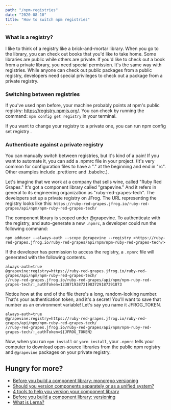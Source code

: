 ```yaml
---
path: "/npm-registries"
date: "2020-08-10"
title: "How to switch npm registries"
---
```


### What is a registry?

I like to think of a registry like a brick-and-mortar library. When you go to the library, you can check out books that you'd like to take home. Some libraries are public while others are private. If you'd like to check out a book from a private library, you need special permission. It's the same way with registries. While anyone can check out public packages from a public registry, developers need special privileges to check out a package from a private registry.

### Switching between registries

If you've used npm before, your machine probably points at npm's public registry: https://registry.npmjs.org/. You can check by running the command: `npm config get registry` in your terminal.

If you want to change your registry to a private one, you can run npm config set registry <name-of-registry>.

### Authenticate against a private registry

You can manually switch between registries, but it's kind of a pain! If you want to automate it, you can add a .npmrc file in your project. (It's very common for configuration files to have a "." at the beginning and end in "rc". Other examples include .prettierrc and .babelrc.).

Let's imagine that we work at a company that sells wine, called "Ruby Red Grapes." It's got a component library called "grapevine." And it refers in general to its engineering organization as "ruby-red-grapes-tech". The developers set up a private registry on JFrog. The URL representing the registry looks like this:
`https://ruby-red-grapes.jfrog.io/ruby-red-grapes/api/npm/npm-ruby-red-grapes-tech/`

The component library is scoped under @grapevine. To authenticate with the registry, and auto-generate a new `.npmrc`, a developer could run the following command:

```
npm adduser --always-auth --scope @grapevine --registry <https://ruby-red-grapes.jfrog.io/ruby-red-grapes/api/npm/npm-ruby-red-grapes-tech/>
```

If the developer has permission to access the registry, a `.npmrc` file will generated with the following contents.

```
always-auth=true
@grapevine:registry=https://ruby-red-grapes.jfrog.io/ruby-red-grapes/api/npm/npm-ruby-red-grapes-tech/
//ruby-red-grapes.jfrog.io/ruby-red-grapes/api/npm/npm-ruby-red-grapes-tech/:_authToken=123871938721983729187391873

```

Notice how at the end of the file there's a long, random-looking number. That's your authentication token, and it's a secret! You'll want to save that number as an environment variable! Let's say you name it JFROG_TOKEN.

```
always-auth=true
@grapevine:registry=https://ruby-red-grapes.jfrog.io/ruby-red-grapes/api/npm/npm-ruby-red-grapes-tech/
//ruby-red-grapes.jfrog.io/ruby-red-grapes/api/npm/npm-ruby-red-grapes-tech/:_authToken=${JFROG_TOKEN}

```

Now, when you run `npm install` or `yarn install`, your `.npmrc` tells your computer to download open-source libraries from the public npm registry and `@grapevine` packages on your private registry.

## Hungry for more?

- [Before you build a component library: monorepo versioning](https://maecapozzi.com/lerna-monorepo-versioning)
- [Should you version components separately or as a unified system?](https://maecapozzi.com/version-bundling)
- [4 tools to help you version your component library](https://maecapozzi.com/4-tools-to-help-you-version-your-component-library)
- [Before you build a component library: versioning](https://maecapozzi.com/library-versioning)
- [What is Lerna?](https://maecapozzi.com/what-is-lerna)
